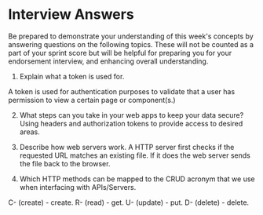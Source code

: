 # Interview Answers

Be prepared to demonstrate your understanding of this week's concepts by answering questions on the following topics. These will not be counted as a part of your sprint score but will be helpful for preparing you for your endorsement interview, and enhancing overall understanding.

1. Explain what a token is used for.

A token is used for authentication purposes to validate that a user has permission to view a certain page or component(s.)

2. What steps can you take in your web apps to keep your data secure?
   Using headers and authorization tokens to provide access to desired areas.

3. Describe how web servers work.
   A HTTP server first checks if the requested URL matches an existing file. If it does the web server sends the file back to the browser.

4. Which HTTP methods can be mapped to the CRUD acronym that we use when interfacing with APIs/Servers.

C- (create) - create.
R- (read) - get.
U- (update) - put.
D- (delete) - delete.
